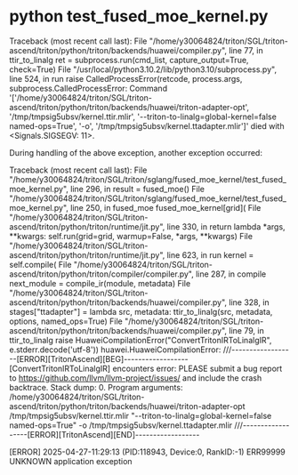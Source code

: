 # python test_fused_moe_kernel.py 
Traceback (most recent call last):
  File "/home/y30064824/triton/SGL/triton-ascend/triton/python/triton/backends/huawei/compiler.py", line 77, in ttir_to_linalg
    ret = subprocess.run(cmd_list, capture_output=True, check=True)
  File "/usr/local/python3.10.2/lib/python3.10/subprocess.py", line 524, in run
    raise CalledProcessError(retcode, process.args,
subprocess.CalledProcessError: Command '['/home/y30064824/triton/SGL/triton-ascend/triton/python/triton/backends/huawei/triton-adapter-opt', '/tmp/tmpsig5ubsv/kernel.ttir.mlir', '--triton-to-linalg=global-kernel=false named-ops=True', '-o', '/tmp/tmpsig5ubsv/kernel.ttadapter.mlir']' died with <Signals.SIGSEGV: 11>.

During handling of the above exception, another exception occurred:

Traceback (most recent call last):
  File "/home/y30064824/triton/SGL/triton/sglang/fused_moe_kernel/test_fused_moe_kernel.py", line 296, in <module>
    result = fused_moe()
  File "/home/y30064824/triton/SGL/triton/sglang/fused_moe_kernel/test_fused_moe_kernel.py", line 250, in fused_moe
    fused_moe_kernel[grid](
  File "/home/y30064824/triton/SGL/triton-ascend/triton/python/triton/runtime/jit.py", line 330, in <lambda>
    return lambda *args, **kwargs: self.run(grid=grid, warmup=False, *args, **kwargs)
  File "/home/y30064824/triton/SGL/triton-ascend/triton/python/triton/runtime/jit.py", line 623, in run
    kernel = self.compile(
  File "/home/y30064824/triton/SGL/triton-ascend/triton/python/triton/compiler/compiler.py", line 287, in compile
    next_module = compile_ir(module, metadata)
  File "/home/y30064824/triton/SGL/triton-ascend/triton/python/triton/backends/huawei/compiler.py", line 328, in <lambda>
    stages["ttadapter"] = lambda src, metadata: ttir_to_linalg(src, metadata, options, named_ops=True)
  File "/home/y30064824/triton/SGL/triton-ascend/triton/python/triton/backends/huawei/compiler.py", line 79, in ttir_to_linalg
    raise HuaweiCompilationError("ConvertTritonIRToLinalgIR", e.stderr.decode('utf-8'))
huawei.HuaweiCompilationError: 
///------------------[ERROR][TritonAscend][BEG]------------------
[ConvertTritonIRToLinalgIR] encounters error:
PLEASE submit a bug report to https://github.com/llvm/llvm-project/issues/ and include the crash backtrace.
Stack dump:
0.      Program arguments: /home/y30064824/triton/SGL/triton-ascend/triton/python/triton/backends/huawei/triton-adapter-opt /tmp/tmpsig5ubsv/kernel.ttir.mlir "--triton-to-linalg=global-kernel=false named-ops=True" -o /tmp/tmpsig5ubsv/kernel.ttadapter.mlir
///------------------[ERROR][TritonAscend][END]------------------

[ERROR] 2025-04-27-11:29:13 (PID:118943, Device:0, RankID:-1) ERR99999 UNKNOWN application exception